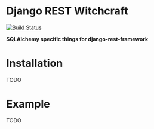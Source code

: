 # Django REST Witchcraft

[![Build Status](https://travis-ci.org/shosca/django-rest-witchcraft.svg?branch=master)](https://travis-ci.org/shosca/django-rest-witchcraft)

**SQLAlchemy specific things for django-rest-framework**

# Installation

TODO

# Example

TODO
